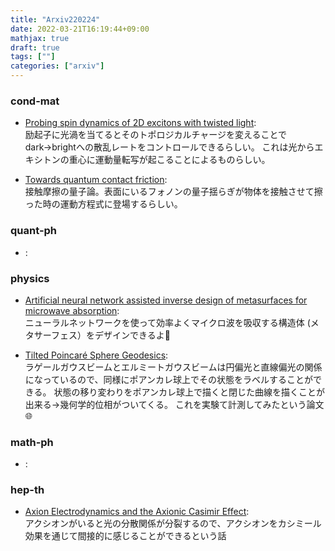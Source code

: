 ```yaml
---
title: "Arxiv220224"
date: 2022-03-21T16:19:44+09:00
mathjax: true
draft: true
tags: [""]
categories: ["arxiv"]
---
```

### cond-mat
- [Probing spin dynamics of 2D excitons with twisted light](https://arxiv.org/abs/2202.11603):  
励起子に光渦を当てるとそのトポロジカルチャージを変えることでdark→brightへの散乱レートをコントロールできるらしい。
これは光からエキシトンの重心に運動量転写が起こることによるものらしい。

- [Towards quantum contact friction](https://arxiv.org/abs/2202.12717):  
接触摩擦の量子論。表面にいるフォノンの量子揺らぎが物体を接触させて擦った時の運動方程式に登場するらしい。


### quant-ph
- []():  


### physics
- [Artificial neural network assisted inverse design of metasurfaces for microwave absorption](https://arxiv.org/abs/2203.00450):  
ニューラルネットワークを使って効率よくマイクロ波を吸収する構造体 (メタサーフェス）をデザインできるよ🧠

- [Tilted Poincaré Sphere Geodesics](https://arxiv.org/abs/2202.11157):  
ラゲールガウスビームとエルミートガウスビームは円偏光と直線偏光の関係になっているので、同様にポアンカレ球上でその状態をラベルすることができる。
状態の移り変わりをポアンカレ球上で描くと閉じた曲線を描くことが出来る→幾何学的位相がついてくる。
これを実験て計測してみたという論文🌐


### math-ph
- []():  


### hep-th
- [Axion Electrodynamics and the Axionic Casimir Effect](https://arxiv.org/abs/2202.11152):  
アクシオンがいると光の分散関係が分裂するので、アクシオンをカシミール効果を通じて間接的に感じることができるという話
